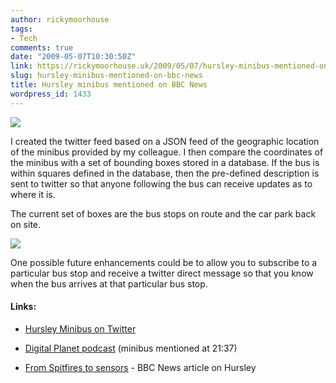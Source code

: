 ```yaml
---
author: rickymoorhouse
tags:
- Tech
comments: true
date: "2009-05-07T10:30:50Z"
link: https://rickymoorhouse.uk/2009/05/07/hursley-minibus-mentioned-on-bbc-news/
slug: hursley-minibus-mentioned-on-bbc-news
title: Hursley minibus mentioned on BBC News
wordpress_id: 1433
---
```


![](/ricky/images/2009/hursleyminibus-news.png)




I created the twitter feed based on a JSON feed of the geographic location of the minibus provided by my colleague. I then compare the coordinates of the minibus with a set of bounding boxes stored in a database. If the bus is within squares defined in the database, then the pre-defined description is sent to twitter so that anyone following the bus can receive updates as to where it is.




The current set of boxes are the bus stops on route and the car park back on site.   

![](/ricky/images/2009/hursleyminibus-stops.png)





One possible future enhancements could be to allow you to subscribe to a particular bus stop and receive a twitter direct message so that you know when the bus arrives at that particular bus stop.





#### Links:






  * [Hursley Minibus on Twitter](http://twitter.com/hursleyminibus)



  * [Digital Planet podcast](http://www.bbc.co.uk/worldservice/science/2009/03/000000_digital_planet.shtml) (minibus mentioned at 21:37)



  * [From Spitfires to sensors](http://news.bbc.co.uk/1/hi/technology/8035425.stm) - BBC News article on Hursley 


